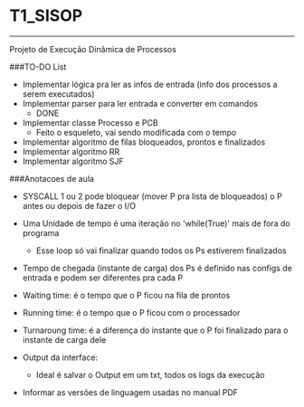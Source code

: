 # T1_SISOP

---

Projeto de Execução Dinâmica de Processos

###TO-DO List

- Implementar lógica pra ler as infos de entrada (info dos processos a serem executados)
- Implementar parser para ler entrada e converter em comandos
  - DONE
- Implementar classe Processo e PCB
  - Feito o esqueleto, vai sendo modificada com o tempo
- Implementar algoritmo de filas bloqueados, prontos e finalizados
- Implementar algoritmo RR
- Implementar algoritmo SJF

###Anotacoes de aula

- SYSCALL 1 ou 2 pode bloquear (mover P pra lista de bloqueados) o P antes ou depois de fazer o I/O

- Uma Unidade de tempo é uma iteração no 'while(True)' mais de fora do programa

  - Esse loop só vai finalizar quando todos os Ps estiverem finalizados

- Tempo de chegada (instante de carga) dos Ps é definido nas configs de entrada e podem ser diferentes pra cada P

- Waiting time: é o tempo que o P ficou na fila de prontos
- Running time: é o tempo que o P ficou com o processador
- Turnaroung time: é a diferença do instante que o P foi finalizado para o instante de carga dele

- Output da interface:

  - Ideal é salvar o Output em um txt, todos os logs da execução

- Informar as versões de linguagem usadas no manual PDF
